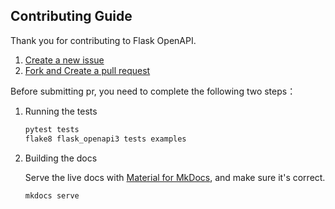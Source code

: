 ## Contributing Guide

Thank you for contributing to Flask OpenAPI.

1. [Create a new issue](https://github.com/luolingchun/flask-openapi3/issues/new)
2. [Fork and Create a pull request](https://docs.github.com/en/pull-requests/collaborating-with-pull-requests/proposing-changes-to-your-work-with-pull-requests/creating-a-pull-request-from-a-fork)

Before submitting pr, you need to complete the following two steps：

1. Running the tests

    ```bash
    pytest tests
    flake8 flask_openapi3 tests examples
    ```
    
2. Building the docs

   Serve the live docs with [Material for MkDocs](https://github.com/squidfunk/mkdocs-material), and make sure it's correct.

    ```bash
    mkdocs serve
    ```
